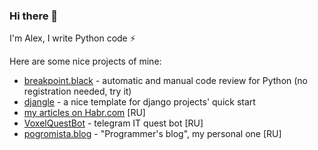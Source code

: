 ### Hi there 👋

I'm Alex, I write Python code ⚡

Here are some nice projects of mine:

- [breakpoint.black](https://breakpoint.black/review) - automatic and manual code review for Python (no registration needed, try it)
- [djangle](https://github.com/c0ntribut0r/djangle) - a nice template for django projects' quick start
- [my articles on Habr.com](https://habr.com/ru/users/kesn/posts/) [RU]
- [VoxelQuestBot](https://t.me/VoxelQuestBot) - telegram IT quest bot [RU]
- [pogromista.blog](https://pogromista.blog) - "Programmer's blog", my personal one [RU]
